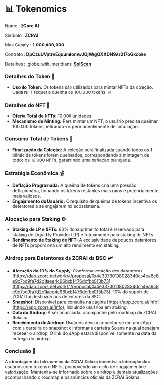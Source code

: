 # 📊 Tokenomics

Nome : **ZCore AI**

Simbolo : **ZCRAI**

Max Supply : **1,000,000,000**

Contrato : **DpCzuUVptrvEquumfomwJQjWrgQXXDN9Ar217oGxcohe**

Detalhes : :globe\_with\_meridians: [**SolScan**](https://solscan.io/token/DpCzuUVptrvEquumfomwJQjWrgQXXDN9Ar217oGxcohe)

### Detalhes do Token 💾

* **Uso do Token:** Os tokens são utilizados para mintar NFTs da coleção. Cada NFT requer a queima de 100.000 tokens. 🔥

### Detalhes do NFT 🎨

* **Oferta Total de NFTs:** 10.000 unidades.
* **Mecanismo de Minting:** Para mintar um NFT, o usuário precisa queimar 100.000 tokens, retirando-os permanentemente de circulação.

### Consumo Total de Tokens 🌟

* **Finalização da Coleção:** A coleção será finalizada quando todos os 1 bilhão de tokens forem queimados, correspondendo à mintagem de todos os 10.000 NFTs, garantindo uma deflação planejada.

### Estratégia Econômica 💰

* **Deflação Programada:** A queima de tokens cria uma pressão deflacionária, tornando os tokens restantes mais raros e potencialmente mais valiosos.
* **Engajamento do Usuário:** O requisito de queima de tokens incentiva os detentores a se engajarem no ecossistema.

### Alocação para Staking ⚙️

* **Staking de LP e NFTs:** 60% do suprimento total é reservado para staking de Liquidity Provider (LP) e futuramente para staking de NFTs.
* **Rendimento de Staking de NFT:** A exclusividade de poucos detentores de NFTs proporciona um alto rendimento em staking.

### Airdrop para Detentores da ZCRAI da BSC 🛩️

* **Alocação de 10% do Supply:** Conforme votação dos detentores [https://dao.zcore.network/#/proposal/0x4e33730108028340cb4ea6c8e9c7bc9fa7d2c1faee4c96bcb1476dcfbb013b73](https://dao.zcore.network/#/proposal/0x4e33730108028340cb4ea6c8e9c7bc9fa7d2c1faee4c96bcb1476dcfbb013b73), 10% do supply de ZCRAI foi destinado aos detentores da BSC.
* **Snapshot:** Disponível para consulta na página [https://app.zcore.ai/info](https://app.zcore.ai/info), incluindo usuários em staking.
* **Data do Airdrop:** A ser anunciada; acompanhe pelo roadmap do ZCRAI Solana.
* **Recebimento do Airdrop:** Usuários devem conectar-se em um dApp com a carteira do snapshot e informar a carteira Solana na qual desejam receber o airdrop. O link do dApp estará disponível somente na data da entrega do airdrop.

### Conclusão 🔄

A abordagem de tokenomics da ZCRAI Solana incentiva a interação dos usuários com tokens e NFTs, promovendo um ciclo de engajamento e valorização. Mantenha-se informado sobre o airdrop e demais atualizações acompanhando o roadmap e os anúncios oficiais da ZCRAI Solana.
